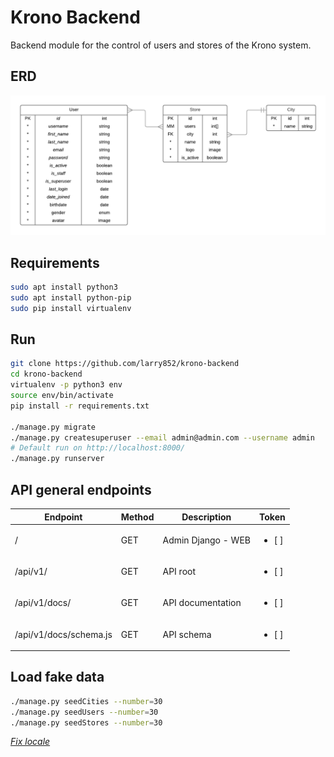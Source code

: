 # Krono Backend
Backend module for the control of users and stores of the Krono system.



## ERD
![ERD](doc/ERD.png?raw=true "ERD")



## Requirements
```sh
sudo apt install python3
sudo apt install python-pip
sudo pip install virtualenv
```
## Run
```sh
git clone https://github.com/larry852/krono-backend
cd krono-backend
virtualenv -p python3 env
source env/bin/activate
pip install -r requirements.txt

./manage.py migrate
./manage.py createsuperuser --email admin@admin.com --username admin
# Default run on http://localhost:8000/
./manage.py runserver
```


## API general endpoints
| Endpoint | Method | Description | Token |
| --- | --- | --- | --- | 
| / | GET | Admin Django - WEB | <ul><li>[ ] </li></ul> |
| /api/v1/ | GET | API root | <ul><li>[ ] </li></ul> |
| /api/v1/docs/ | GET | API documentation | <ul><li>[ ] </li></ul> |
| /api/v1/docs/schema.js | GET | API schema | <ul><li>[ ] </li></ul> |


## Load fake data
```sh
./manage.py seedCities --number=30
./manage.py seedUsers --number=30
./manage.py seedStores --number=30
```
*[Fix locale](https://github.com/Brobin/django-seed/pull/49/files)*